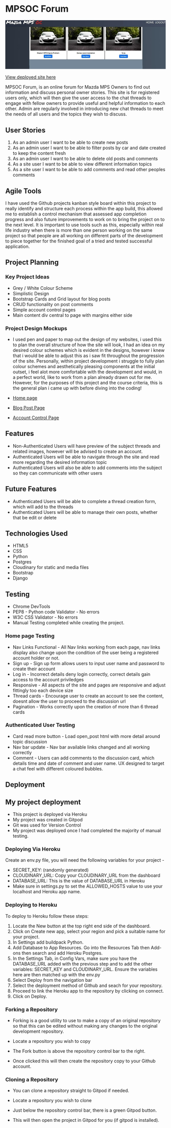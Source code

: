 # MPSOC Forum

![](static/img/homepage.webp)

[View deployed site here](https://mpsblog.herokuapp.com/)

MPSOC Forum, is an online forum for Mazda MPS Owners to find out information and discuss personal owner stories. This site is for registered users only, which will then give the user access to the chat threads to engage with fellow owners to provide useful and helpful information to each other. Admin are regularly involved in introducing new chat threads to meet the needs of all users and the topics they wish to discuss.

## User Stories

1. As an admin user I want to be able to create new posts
2. As an admin user I want to be able to filter posts by car and date created to keep the content fresh
3. As an admin user I want to be able to delete old posts and comments
4. As a site user I want to be able to view different information topics
5. As a site user I want to be able to add comments and read other peoples comments

## Agile Tools

I have used the Github projects kanban style board within this project to really identify and structure each process within the app build, this allowed me to establish a control
mechanism that assessed app completion progress and also future improvements to work on to bring the project on to the next level. It is important to use tools such as this, especially within real life industry when there is more than one person working on the same project so that people are all working on different parts of the development to piece together for the finished goal of a tried and tested successful application.

## Project Planning

### Key Project Ideas

- Grey / White Colour Scheme
- Simplistic Design
- Bootstrap Cards and Grid layout for blog posts
- CRUD functionality on post comments
- Simple account control pages
- Main content div central to page with margins either side

### Project Design Mockups

- I used pen and paper to map out the design of my websites, i used this to plan the overall structure of how the site will look, I had an idea on my desired colour schemes which is evident in the designs, however i knew that i would be able to adjust this as i saw fit throughout the progression of the site. Personally, within project development i struggle to fully plan colour schemes and aesthetically pleasing components at the initial outset, i feel alot more comfortable with the development and would, in a perfect world, like to work from a plan already drawn out for me. However, for the purposes of this project and the course criteria, this is the general plan i came up with before diving into the coding!

- [Home page](static/img/home_page.jpg)
- [Blog Post Page](static/img/open_post.jpg)
- [Account Control Page](static/img/account_page.jpg)

## Features

- Non-Authenticated Users will have preview of the subject threads and related images, however will be advised to create an account.
- Authenticated Users will be able to navigate through the site and read more regarding the desired information topic
- Authenticated Users will also be able to add comments into the subject so they can communicate with other users

## Future Features

- Authenticated Users will be able to complete a thread creation form, which will add to the threads
- Authenticated Users will be able to manage their own posts, whether that be edit or delete

## Technologies Used 

- HTML5
- CSS
- Python
- Postgres
- Cloudinary for static and media files
- Bootstrap
- Django


## Testing

- Chrome DevTools
- PEP8 - Python code Validator - No errors
- W3C CSS Validator - No errors
- Manual Testing completed while creating the project.

### Home page Testing 

- Nav Links Functional - All Nav links working from each page, nav links display also change upon the condition of the user being a registered account holder or not.
- Sign up - Sign up form allows users to input user name and password to create their account
- Log in - Incorrect details deny login correctly, correct details gain access to the account priviledges
- Responsive - All aspects of the site and pages are responsive and adjust fittingly too each device size
- Thread cards - Encourage user to create an account to see the content, doesnt allow the user to proceed to the discussion url
- Pagination - Works correctly upon the creation of more than 6 thread cards

### Authenticated User Testing

- Card read more button - Load open_post html with more detail around topic discussion
- Nav bar update - Nav bar available links changed and all working correctly
- Comment - Users can add comments to the discussion card, which details time and date of comment and user name. UX designed to target a chat feel with different coloured bubbles.

## Deployment
## My project deployment

- This project is deployed via Heroku
- My project was created in Gitpod
- Git was used for Version Control
- My project was deployed once I had completed the majority of manual testing.

### Deploying Via Heroku

Create an env.py file, you will need the following variables for your project - 
- SECRET_KEY: (randomly generated)
- CLOUDINARY_URL: Copy your CLOUDINARY_URL from the dashboard
- DATABASE_URL: This is the value of DATABASE_URL in Heroku
- Make sure in settings.py to set the ALLOWED_HOSTS value to use your localhost and Heroku app name.

### Deploying to Heroku

To deploy to Heroku follow these steps: 

1. Locate the New button at the top right end side of the dashboard. 
2. Click on Create new app, select your region and pick a suitable name for your project.  
3. In Settings add buildpack Python.
4. Add Database to App Resources. Go into the Resources Tab then Add-ons then search and add Heroku Postgres. 
5. In the Settings Tab, in Config Vars, make sure you have the DATABASE_URL added with the previous step and to add the other variables: SECRET_KEY and CLOUDINARY_URL. Ensure the variables here are then matched up with the env.py 
6. Select Deploy from the navigation bar
7. Select the deployment method of Github and seach for your repository. 
8. Proceed to link the Heroku app to the repository by clicking on connect. 
9. Click on Deploy.

### Forking a Repository

- Forking is a good utility to use to make a copy of an original repository so that this can be edited without making any changes to the original development repository.

- Locate a repository you wish to copy

- The Fork button is above the repository control bar to the right.

- Once clicked this will then create the repository copy to your Github account.

### Cloning a Repository

- You can clone a repository straight to Gitpod if needed.

- Locate a repository you wish to clone

- Just below the repository control bar, there is a green Gitpod button.

- This will then open the project in Gitpod for you (if gitpod is installed).